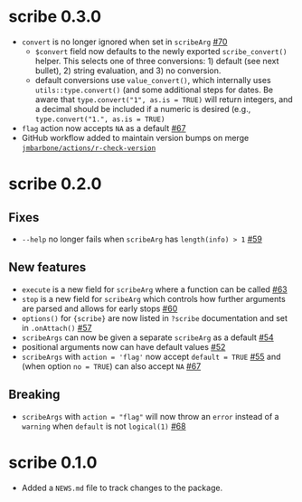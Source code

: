 # scribe 0.3.0

- `convert` is no longer ignored when set in `scribeArg` [#70](https://github.com/jmbarbone/scribe/issues/70)
  - `$convert` field now defaults to the newly exported `scribe_convert()` helper.  This selects one of three conversions: 1) default (see next bullet), 2) string evaluation, and 3) no conversion.
  - default conversions use `value_convert()`, which internally uses `utils::type.convert()` (and some additional steps for dates.  Be aware that `type.convert("1", as.is = TRUE)` will return integers, and a decimal should be included if a numeric is desired (e.g., `type.convert("1.", as.is = TRUE)`
- `flag` action now accepts `NA` as a default [#67](https://github.com/jmbarbone/scribe/issues/67)
- GitHub workflow added to maintain version bumps on merge [`jmbarbone/actions/r-check-version`](https://github.com/jmbarbone/actions/blob/main/examples/r-check-version.yaml)

# scribe 0.2.0

## Fixes

- `--help` no longer fails when `scribeArg` has `length(info) > 1` [#59](https://github.com/jmbarbone/scribe/issues/59)

## New features

- `execute` is a new field for `scribeArg` where a function can be called [#63](https://github.com/jmbarbone/scribe/issues/63)
- `stop` is a new field for `scribeArg` which controls how further arguments are parsed and allows for early stops [#60](https://github.com/jmbarbone/scribe/issues/60)
- `options()` for `{scribe}` are now listed in `?scribe` documentation and set in `.onAttach()` [#57](https://github.com/jmbarbone/scribe/issues/57)
- `scribeArgs` can now be given a separate `scribeArg` as a default [#54](https://github.com/jmbarbone/scribe/issues/54)
- positional arguments now can have default values [#52](https://github.com/jmbarbone/scribe/issues/52)
- `scribeArgs` with `action = 'flag'` now accept `default = TRUE` [#55](https://github.com/jmbarbone/scribe/issues/55) and (when option `no = TRUE`) can also accept `NA` [#67](https://github.com/jmbarbone/scribe/issues/67) 

## Breaking

- `scribeArgs` with `action = "flag"` will now throw an `error` instead of a `warning` when `default` is not `logical(1)` [#68](https://github.com/jmbarbone/scribe/issues/68) 

# scribe 0.1.0

- Added a `NEWS.md` file to track changes to the package.
